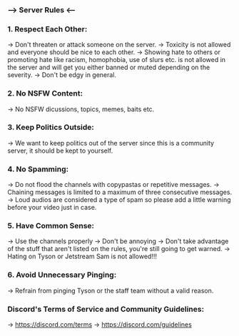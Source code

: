 ### --> Server Rules <--

### 1. Respect Each Other:
-> Don't threaten or attack someone on the server.
-> Toxicity is not allowed and everyone should be nice to each other.
-> Showing hate to others or promoting hate like racism, homophobia, use of slurs etc. is not allowed in the server and will get you either banned or muted depending on the severity.
-> Don't be edgy in general.

### 2. No NSFW Content:
-> No NSFW dicussions, topics, memes, baits etc.

### 3. Keep Politics Outside:
-> We want to keep politics out of the server since this is a community server, it should be kept to yourself.

### 4. No Spamming:
-> Do not flood the channels with copypastas or repetitive messages.
-> Chaining messages is limited to a maximum of three consecutive messages.
-> Loud audios are considered a type of spam so please add a little warning before your video just in case.

### 5. Have Common Sense:
-> Use the channels properly
-> Don't be annoying
-> Don't take advantage of the stuff that aren't listed on the rules, you're still going to get warned.
-> Hating on Tyson or Jetstream Sam is not allowed!!!

### 6. Avoid Unnecessary Pinging:
-> Refrain from pinging Tyson or the staff team without a valid reason.

### Discord's Terms of Service and Community Guidelines:
-> https://discord.com/terms
-> https://discord.com/guidelines
